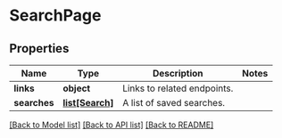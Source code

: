 # SearchPage

## Properties
Name | Type | Description | Notes
------------ | ------------- | ------------- | -------------
**links** | **object** | Links to related endpoints. | 
**searches** | [**list[Search]**](Search.md) | A list of saved searches. | 

[[Back to Model list]](../README.md#documentation-for-models) [[Back to API list]](../README.md#documentation-for-api-endpoints) [[Back to README]](../README.md)


